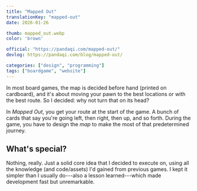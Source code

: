 ```yaml
---
title: "Mapped Out"
translationKey: "mapped-out"
date: 2026-01-26

thumb: mapped_out.webp
color: 'brown'

official: "https://pandaqi.com/mapped-out/"
devlog: https://pandaqi.com/blog/mapped-out/

categories: ["design", "programming"]
tags: ["boardgame", "website"]
---
```


In most board games, the map is decided before hand (printed on cardboard), and it's about moving your pawn to the best locations or with the best route. So I decided: why not turn that on its head?

In _Mapped Out_, you get your route at the start of the game. A bunch of cards that say you're going left, then right, then up, and so forth. During the game, you have to design the _map_ to make the most of that predetermined journey.

## What's special?

Nothing, really. Just a solid core idea that I decided to execute on, using all the knowledge (and code/assets) I'd gained from previous games. I kept it simpler than I usually do---also a lesson learned---which made development fast but unremarkable.